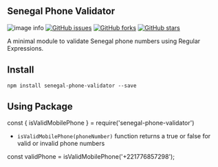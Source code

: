 ## Senegal Phone Validator

![image info](https://img.shields.io/badge/npm-v1.0.1-blue)
[![GitHub issues](https://img.shields.io/github/issues/okemamy/senegal-phone-validator)](https://github.com/okemamy/senegal-phone-validator/issues)
[![GitHub forks](https://img.shields.io/github/forks/okemamy/senegal-phone-validator)](https://github.com/okemamy/senegal-phone-validator/network)
[![GitHub stars](https://img.shields.io/github/stars/okemamy/senegal-phone-validator)](https://github.com/okemamy/senegal-phone-validator/stargazers)

A minimal module to validate Senegal phone numbers using Regular Expressions.

## Install
`npm install senegal-phone-validator --save`

## Using Package

const { isValidMobilePhone } = require('senegal-phone-validator')

- `isValidMobilePhone(phoneNumber)` function returns a true or false for valid or invalid phone numbers

const validPhone = isValidMobilePhone('+221776857298');